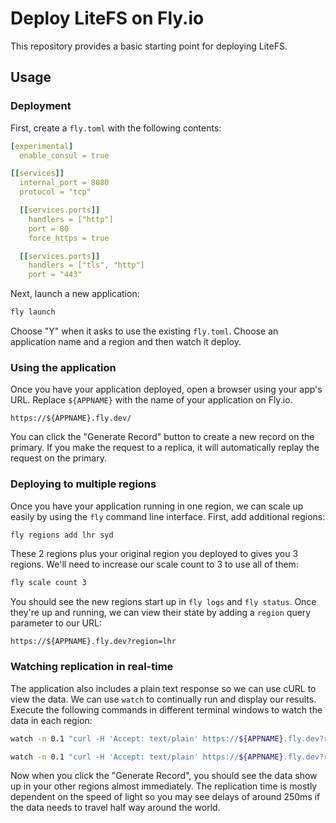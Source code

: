 Deploy LiteFS on Fly.io
=======================

This repository provides a basic starting point for deploying LiteFS.


## Usage

### Deployment

First, create a `fly.toml` with the following contents:

```yml
[experimental]
  enable_consul = true

[[services]]
  internal_port = 8080
  protocol = "tcp"

  [[services.ports]]
    handlers = ["http"]
    port = 80
    force_https = true

  [[services.ports]]
    handlers = ["tls", "http"]
    port = "443"
```

Next, launch a new application:

```sh
fly launch
```

Choose "Y" when it asks to use the existing `fly.toml`. Choose an application
name and a region and then watch it deploy.


### Using the application

Once you have your application deployed, open a browser using your app's URL.
Replace `${APPNAME}` with the name of your application on Fly.io.

```
https://${APPNAME}.fly.dev/
```

You can click the "Generate Record" button to create a new record on the primary.
If you make the request to a replica, it will automatically replay the request
on the primary.


### Deploying to multiple regions

Once you have your application running in one region, we can scale up easily by
using the `fly` command line interface. First, add additional regions:

```sh
fly regions add lhr syd
```

These 2 regions plus your original region you deployed to gives you 3 regions.
We'll need to increase our scale count to 3 to use all of them:

```sh
fly scale count 3
```

You should see the new regions start up in `fly logs` and `fly status`. Once
they're up and running, we can view their state by adding a `region` query
parameter to our URL:

```
https://${APPNAME}.fly.dev?region=lhr
```


### Watching replication in real-time

The application also includes a plain text response so we can use cURL to view
the data. We can use `watch` to continually run and display our results. Execute
the following commands in different terminal windows to watch the data in each
region:

```sh
watch -n 0.1 "curl -H 'Accept: text/plain' https://${APPNAME}.fly.dev?region=lhr"
```

```sh
watch -n 0.1 "curl -H 'Accept: text/plain' https://${APPNAME}.fly.dev?region=syd"
```

Now when you click the "Generate Record", you should see the data show up in
your other regions almost immediately. The replication time is mostly dependent
on the speed of light so you may see delays of around 250ms if the data needs to
travel half way around the world.

